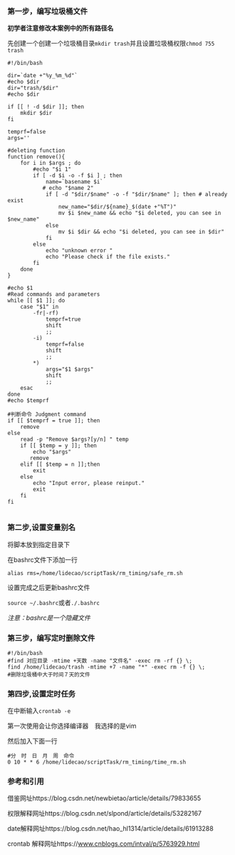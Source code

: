 ### 第一步，编写垃圾桶文件

**初学者注意修改本案例中的所有路径名**

先创建一个创建一个垃圾桶目录`mkdir trash`并且设置垃圾桶权限`chmod 755 trash`



````shell
#!/bin/bash

dir=`date +"%y_%m_%d"`
#echo $dir
dir="trash/$dir"
#echo $dir

if [[ ! -d $dir ]]; then
    mkdir $dir
fi

temprf=false
args=''

#deleting function
function remove(){
    for i in $args ; do
        #echo "$i 1"
        if [ -d $i -o -f $i ] ; then
            name=`basename $i`
           # echo "$name 2"
            if [ -d "$dir/$name" -o -f "$dir/$name" ]; then # already exist
                new_name="$dir/${name}_$(date +"%T")"
                mv $i $new_name && echo "$i deleted, you can see in $new_name"
            else
                mv $i $dir && echo "$i deleted, you can see in $dir"
            fi
        else
            echo "unknown error "
            echo "Please check if the file exists."
        fi
    done
}

#echo $1
#Read commands and parameters
while [[ $1 ]]; do
    case "$1" in
        -fr|-rf)
            temprf=true
            shift
            ;;
        -i)
            temprf=false
            shift
            ;;
        *)
            args="$1 $args"
            shift
            ;;
    esac
done
#echo $temprf

#判断命令 Judgment command
if [[ $temprf = true ]]; then
    remove
else
    read -p "Remove $args?[y/n] " temp
    if [[ $temp = y ]]; then
        echo "$args"
       remove
    elif [[ $temp = n ]];then
        exit
    else
        echo "Input error, please reinput."
        exit
    fi
fi


````



### 第二步,设置变量别名

将脚本放到指定目录下

在bashrc文件下添加一行

`alias rms=/home/lidecao/scriptTask/rm_timing/safe_rm.sh`

设置完成之后更新bashrc文件

`source ~/.bashrc`或者`./.bashrc`

*注意：bashrc是一个隐藏文件*

### 第三步，编写定时删除文件

````shell
#!/bin/bash
#find 对应目录 -mtime +天数 -name "文件名" -exec rm -rf {} \;
find /home/lidecao/trash -mtime +7 -name "*" -exec rm -f {} \;
#删除垃圾桶中大于时间７天的文件
````



### 第四步,设置定时任务



在中断输入`crontab -e`

第一次使用会让你选择编译器　我选择的是vim

然后加入下面一行

````shell
#分　时　日　月　周　命令
0 10 * * 6 /home/lidecao/scriptTask/rm_timing/time_rm.sh

````

### 参考和引用

借鉴网址https://blog.csdn.net/newbietao/article/details/79833655

权限解释网址https://blog.csdn.net/slpond/article/details/53282167

date解释网址https://blog.csdn.net/hao_hl1314/article/details/61913288

crontab 解释网址https://www.cnblogs.com/intval/p/5763929.html
